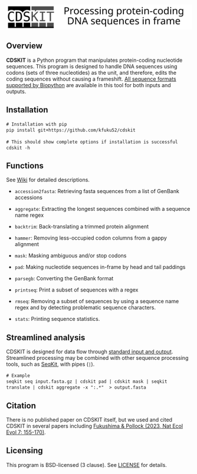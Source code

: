 ![](logo/logo_cdskit_large.svg)

## Overview
**CDSKIT** is a Python program that manipulates protein-coding nucleotide sequences. This program is designed to handle DNA sequences using codons (sets of three nucleotides) as the unit, and therefore, edits the coding sequences without causing a frameshift. [All sequence formats supported by Biopython](https://biopython.org/wiki/SeqIO) are available in this tool for both inputs and outputs.

## Installation
```
# Installation with pip
pip install git+https://github.com/kfuku52/cdskit

# This should show complete options if installation is successful
cdskit -h 
```

## Functions
See [Wiki](https://github.com/kfuku52/cdskit/wiki) for detailed descriptions.

- `accession2fasta`: Retrieving fasta sequences from a list of GenBank accessions

- `aggregate`: Extracting the longest sequences combined with a sequence name regex

- `backtrim`: Back-translating a trimmed protein alignment

- `hammer`: Removing less-occupied codon columns from a gappy alignment

- `mask`: Masking ambiguous and/or stop codons

- `pad`: Making nucleotide sequences in-frame by head and tail paddings

- `parsegb`: Converting the GenBank format

- `printseq`: Print a subset of sequences with a regex

- `rmseq`: Removing a subset of sequences by using a sequence name regex and by detecting problematic sequence characters.

- `stats`: Printing sequence statistics.

## Streamlined analysis
CDSKIT is designed for data flow through [standard input and output](https://en.wikipedia.org/wiki/Standard_streams). Streamlined processing may be combined with other sequence processing tools, such as [SeqKit](https://bioinf.shenwei.me/seqkit/), with pipes (`|`).

```
# Example 
seqkit seq input.fasta.gz | cdskit pad | cdskit mask | seqkit translate | cdskit aggregate -x ":.*"  > output.fasta
```

## Citation
There is no published paper on CDSKIT itself, but we used and cited CDSKIT in several papers including [Fukushima & Pollock (2023, Nat Ecol Evol 7: 155-170)](https://www.nature.com/articles/s41559-022-01932-7).


## Licensing
This program is BSD-licensed (3 clause). See [LICENSE](LICENSE) for details.

